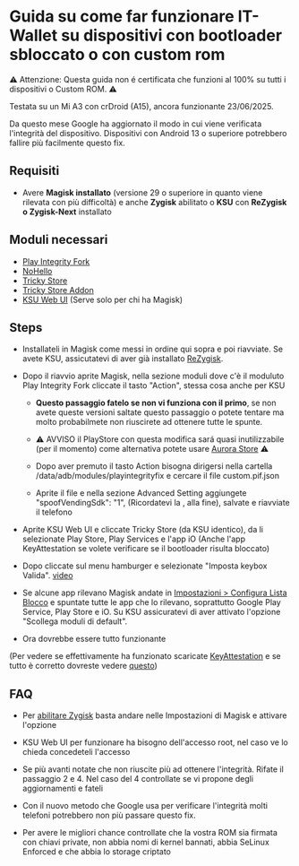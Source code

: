 # Guida su come far funzionare IT-Wallet su dispositivi con bootloader sbloccato o con custom rom
⚠️ Attenzione: Questa guida non é certificata che funzioni al 100% su tutti i dispositivi o Custom ROM. ⚠️

Testata su un Mi A3 con crDroid (A15), ancora funzionante 23/06/2025.

Da questo mese Google ha aggiornato il modo in cui viene verificata l'integrità del dispositivo. Dispositivi con Android 13 o superiore potrebbero fallire più facilmente questo fix.

## Requisiti

- Avere **Magisk installato** (versione 29 o superiore in quanto viene rilevata con più difficoltà) e anche **Zygisk** abilitato o **KSU** con **ReZygisk o Zygisk-Next** installato

## Moduli necessari

- [Play Integrity Fork](https://github.com/osm0sis/PlayIntegrityFork/releases)
- [NoHello](https://github.com/MhmRdd/NoHello/releases)
- [Tricky Store](https://github.com/5ec1cff/TrickyStore/releases)
- [Tricky Store Addon](https://github.com/KOWX712/Tricky-Addon-Update-Target-List/releases/)
- [KSU Web UI](https://github.com/5ec1cff/KsuWebUIStandalone/releases/) (Serve solo per chi ha Magisk)

## Steps

- Installateli in Magisk come messi in ordine qui sopra e poi riavviate. Se avete KSU, assicutatevi di aver già installato [ReZygisk](https://github.com/PerformanC/ReZygisk/releases).

- Dopo il riavvio aprite Magisk, nella sezione moduli dove c'è il moduluto Play Integrity Fork cliccate il tasto "Action", stessa cosa anche per KSU
  
	- **Questo passaggio fatelo se non vi funziona con il primo**, se non avete queste versioni saltate questo passaggio o potete tentare ma molto probabilmete non riuscirete ad ottenere tutte le spunte.
   
	- ⚠️ AVVISO il PlayStore con questa modifica sará quasi inutilizzabile (per il momento) come alternativa potete usare [Aurora Store](https://f-droid.org/it/packages/com.aurora.store/) ⚠️
  - Dopo aver premuto il tasto Action bisogna dirigersi nella cartella /data/adb/modules/playintegrityfix e cercare il file custom.pif.json
  - Aprite il file e nella sezione Advanced Setting aggiungete "spoofVendingSdk": "1", (Ricordatevi la , alla fine), salvate e riavviate il telefono
    

- Aprite KSU Web UI e cliccate Tricky Store (da KSU identico), da li selezionate Play Store, Play Services e l'app iO (Anche l'app KeyAttestation se volete verificare se il bootloader risulta bloccato)

- Dopo cliccate sul menu hamburger e selezionate "Imposta keybox Valida". [video](video/tricky.mp4)

- Se alcune app rilevano Magisk andate in [Impostazioni > Configura Lista Blocco](video/blocklist.mp4) e spuntate tutte le app che lo rilevano, soprattutto Google Play Service, Play Store e iO. Su KSU assicuratevi di aver attivato l'opzione "Scollega moduli di default".
  
- Ora dovrebbe essere tutto funzionante

(Per vedere se effettivamente ha funzionato scaricate [KeyAttestation](https://github.com/vvb2060/KeyAttestation/releases) e se tutto è corretto dovreste vedere [questo](video/ok.png))

## FAQ

- Per [abilitare Zygisk](video/zygisk.mp4) basta andare nelle Impostazioni di Magisk e attivare l'opzione

- KSU Web UI per funzionare ha bisogno dell'accesso root, nel caso ve lo chieda concedeteli l'accesso

- Se più avanti notate che non riuscite più ad ottenere l'integrità. Rifate il passaggio 2 e 4. Nel caso del 4 controllate se vi propone degli aggiornamenti e fateli

- Con il nuovo metodo che Google usa per verificare l'integrità molti telefoni potrebbero non più passare questo fix.

- Per avere le migliori chance controllate che la vostra ROM sia firmata con chiavi private, non abbia nomi di kernel bannati, abbia SeLinux Enforced e che abbia lo storage criptato

